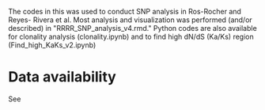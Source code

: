 The codes in this was used to conduct SNP analysis in Ros-Rocher and Reyes- Rivera et al. 
Most analysis and visualization was performed (and/or described) in "RRRR_SNP_analysis_v4.rmd."
Python codes are also available for clonality analysis (clonality.ipynb) and to find high dN/dS (Ka/Ks) region (Find_high_KaKs_v2.ipynb)
# Data availability

See
